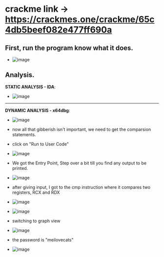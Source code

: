 # crackme link -> https://crackmes.one/crackme/65c4db5beef082e477ff690a



## First, run the program know what it does.
  
- ![image](https://github.com/user-attachments/assets/3ff09233-5762-4690-9b82-0ebe724718c5)

    
## Analysis.

**STATIC ANALYSIS - IDA**:

- ![image](https://github.com/user-attachments/assets/0e76cf91-2840-4a91-ac0f-f473bcc812ba)


----------------------------------------------------------------------------------------------------------------------------------

**DYNAMIC ANALYSIS - x64dbg**:

- ![image](https://github.com/user-attachments/assets/3be79d61-d53a-469a-bc2d-feab82cc25a3)

- now all that gibberish isn't important, we need to get the comparsion statements.
- click on "Run to User Code"

- ![image](https://github.com/user-attachments/assets/e7ffea53-8c0a-4ace-b6d4-0095a3574aa2)

- We got the Entry Point, Step over a bit till you find any output to be printed.

- ![image](https://github.com/user-attachments/assets/30868949-3c20-46e5-bf95-d3af24bccb49)

- after giving input, I got to the cmp instruction where it compares two registers, RCX and RDX

- ![image](https://github.com/user-attachments/assets/7ea5dcc4-377e-437c-b505-26f39e9a1c8a)

- ![image](https://github.com/user-attachments/assets/192d53e1-9994-4959-9d83-917110648e3a)

- switching to graph view

- ![image](https://github.com/user-attachments/assets/7f28d530-0767-4971-b415-dd0b1dd1da3b)

- the password is "meilovecats"

- ![image](https://github.com/user-attachments/assets/bea66557-7b92-4b0d-9d0d-97142ecc6aba)

 


